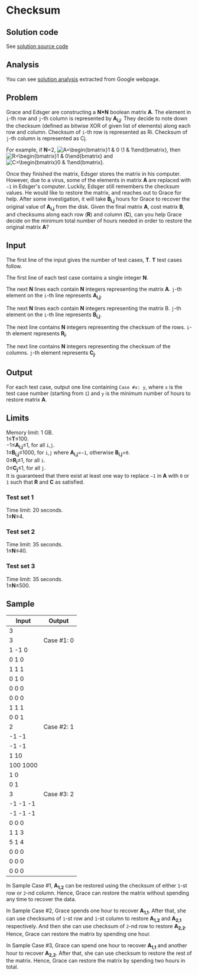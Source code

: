 # Checksum

## Solution code

See [solution source code](/Round%20A/Checksum/solution.js)

## Analysis

You can see [solution analysis](/Round%20A/Checksum/analysis.md) extracted from Google webpage.

## Problem

Grace and Edsger are constructing a **N×N** boolean matrix **A**. The element in `i`-th row and `j`-th column is represented by **A<sub>i,j</sub>**. They decide to note down the checksum (defined as bitwise XOR of given list of elements) along each row and column. Checksum of `i`-th row is represented as Ri. Checksum of `j`-th column is represented as Cj.

For example, if **N**=2, ![A=\begin{bmatrix}1 & 0 \1 & 1\end{bmatrix}](https://render.githubusercontent.com/render/math?math=%5Cmathbf%7BA%7D%20%3D%20%5Cbegin%7Bbmatrix%7D1%20%26%200%20%5C%5C1%20%26%201%5Cend%7Bbmatrix%7D), then ![R=\begin{bmatrix}1 & 0\end{bmatrix}](https://render.githubusercontent.com/render/math?math=%5Cmathbf%7BR%7D%20%3D%20%5Cbegin%7Bbmatrix%7D1%20%26%200%5Cend%7Bbmatrix%7D) and ![C=\begin{bmatrix}0 & 1\end{bmatrix}](https://render.githubusercontent.com/render/math?math=%5Cmathbf%7BC%7D%20%3D%20%5Cbegin%7Bbmatrix%7D0%20%26%201%5Cend%7Bbmatrix%7D).

Once they finished the matrix, Edsger stores the matrix in his computer. However, due to a virus, some of the elements in matrix **A** are replaced with `−1` in Edsger's computer. Luckily, Edsger still remembers the checksum values. He would like to restore the matrix, and reaches out to Grace for help. After some investigation, it will take **B<sub>i,j</sub>** hours for Grace to recover the original value of **A<sub>i,j</sub>** from the disk. Given the final matrix **A**, cost matrix **B**, and checksums along each row (**R**) and column (**C**), can you help Grace decide on the minimum total number of hours needed in order to restore the original matrix **A**?

## Input

The first line of the input gives the number of test cases, **T**. **T** test cases follow.

The first line of each test case contains a single integer **N**.

The next **N** lines each contain **N** integers representing the matrix **A**. `j`-th element on the `i`-th line represents **A<sub>i,j</sub>**.

The next **N** lines each contain **N** integers representing the matrix B. `j`-th element on the `i`-th line represents **B<sub>i,j</sub>**.

The next line contains **N** integers representing the checksum of the rows. `i`-th element represents **R<sub>i</sub>**.

The next line contains **N** integers representing the checksum of the columns. `j`-th element represents **C<sub>j</sub>**.

## Output

For each test case, output one line containing `Case #x: y`, where `x` is the test case number (starting from `1`) and `y` is the minimum number of hours to restore matrix **A**.

## Limits

Memory limit: 1 GB.<br>
1≤**T**≤100.<br>
−1≤**A<sub>i,j</sub>**≤1, for all `i`,`j`.<br>
1≤**B<sub>i,j</sub>**≤1000, for `i`,`j` where **A<sub>i,j</sub>**=`−1`, otherwise **B<sub>i,j</sub>**=`0`.<br>
0≤**R<sub>i</sub>**≤1, for all `i`.<br>
0≤**C<sub>j</sub>**≤1, for all `j`.<br>
It is guaranteed that there exist at least one way to replace `−1` in **A** with `0` or `1` such that **R** and **C** as satisfied.

### Test set 1

Time limit: 20 seconds.<br>
1≤**N**≤4.

### Test set 2

Time limit: 35 seconds.<br>
1≤**N**≤40.

### Test set 3

Time limit: 35 seconds.<br>
1≤**N**≤500.

## Sample

| Input    | Output     |
| -------- | ---------- |
| 3        |            |
| 3        | Case #1: 0 |
| 1 -1 0   |            |
| 0 1 0    |            |
| 1 1 1    |            |
| 0 1 0    |            |
| 0 0 0    |            |
| 0 0 0    |            |
| 1 1 1    |            |
| 0 0 1    |            |
| 2        | Case #2: 1 |
| -1 -1    |            |
| -1 -1    |            |
| 1 10     |            |
| 100 1000 |            |
| 1 0      |            |
| 0 1      |            |
| 3        | Case #3: 2 |
| -1 -1 -1 |            |
| -1 -1 -1 |            |
| 0 0 0    |            |
| 1 1 3    |            |
| 5 1 4    |            |
| 0 0 0    |            |
| 0 0 0    |            |
| 0 0 0    |            |

In Sample Case #1, **A<sub>1,2</sub>** can be restored using the checksum of either `1`-st row or `2`-nd column. Hence, Grace can restore the matrix without spending any time to recover the data.

In Sample Case #2, Grace spends one hour to recover **A<sub>1,1</sub>**. After that, she can use checksums of `1`-st row and `1`-st column to restore **A<sub>1,2</sub>** and **A<sub>2,1</sub>** respectively. And then she can use checksum of `2`-nd row to restore **A<sub>2,2</sub>**. Hence, Grace can restore the matrix by spending one hour.

In Sample Case #3, Grace can spend one hour to recover **A<sub>1,1</sub>** and another hour to recover **A<sub>2,2</sub>**. After that, she can use checksum to restore the rest of the matrix. Hence, Grace can restore the matrix by spending two hours in total.
